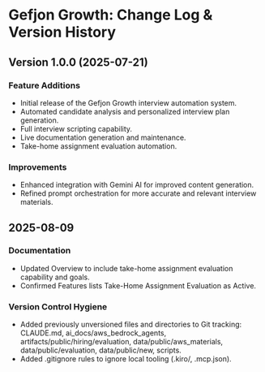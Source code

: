 # Gefjon Growth: Change Log & Version History

## Version 1.0.0 (2025-07-21)

### Feature Additions

*   Initial release of the Gefjon Growth interview automation system.
*   Automated candidate analysis and personalized interview plan generation.
*   Full interview scripting capability.
*   Live documentation generation and maintenance.
*   Take-home assignment evaluation automation.

### Improvements

*   Enhanced integration with Gemini AI for improved content generation.
*   Refined prompt orchestration for more accurate and relevant interview materials.

<!-- change-log.md last updated from commit: 64fb3086b3a467d041068352872f75484f2d2a47 -->

## 2025-08-09

### Documentation

- Updated Overview to include take-home assignment evaluation capability and goals.
- Confirmed Features lists Take-Home Assignment Evaluation as Active.

### Version Control Hygiene

- Added previously unversioned files and directories to Git tracking: CLAUDE.md, ai_docs/aws_bedrock_agents, artifacts/public/hiring/evaluation, data/public/aws_materials, data/public/evaluation, data/public/new, scripts.
- Added .gitignore rules to ignore local tooling (.kiro/, .mcp.json).
